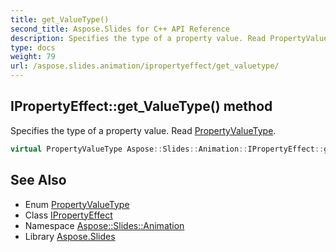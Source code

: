 ```yaml
---
title: get_ValueType()
second_title: Aspose.Slides for C++ API Reference
description: Specifies the type of a property value. Read PropertyValueType.
type: docs
weight: 79
url: /aspose.slides.animation/ipropertyeffect/get_valuetype/
---
```

## IPropertyEffect::get_ValueType() method


Specifies the type of a property value. Read [PropertyValueType](../../propertyvaluetype/).

```cpp
virtual PropertyValueType Aspose::Slides::Animation::IPropertyEffect::get_ValueType()=0
```

## See Also

* Enum [PropertyValueType](../../propertyvaluetype/)
* Class [IPropertyEffect](../)
* Namespace [Aspose::Slides::Animation](../../)
* Library [Aspose.Slides](../../../)